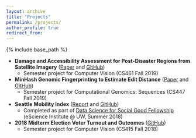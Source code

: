 ```yaml
---
layout: archive
title: "Projects"
permalink: /projects/
author_profile: true
redirect_from:
---
```


{% include base_path %}

* **Damage and Accessibility Assessment for Post-Disaster Regions from Satellite Imagery** ([Paper](dr-irani.github.io/files/cs461_paper.pdf) and [GitHub](https://github.com/dr-irani/cs461-final-project))
  * Semester project for Computer Vision (CS461 Fall 2019)
* **MinHash Genomic Fingerprinting to Estimate Edit Distance** ([Paper](dr-irani.github.io/files/cs447_paper.pdf) and [GitHub](https://github.com/dr-irani/cs447-final-project))
  * Semester project for Computational Genomics: Sequences (CS447 Fall 2019)
* **Seattle Mobility Index** ([Report](dr-irani.github.io/files/DSSG_report.pdf) and [GitHub](https://github.com/monolyst/Seattle-Mobility-Index))
  * Completed as part of [Data Science for Social Good Fellowship](https://escience.washington.edu/get-involved/incubator-programs/data-science-for-social-good/) (eScience Institute @ UW, Summer 2018)
* **2018 Midterm Election Voter Turnout and Outcomes** ([GitHub](https://github.com/dr-irani/2018-election-influences))
  * Semester project for Computer Vision (CS415 Fall 2018)
